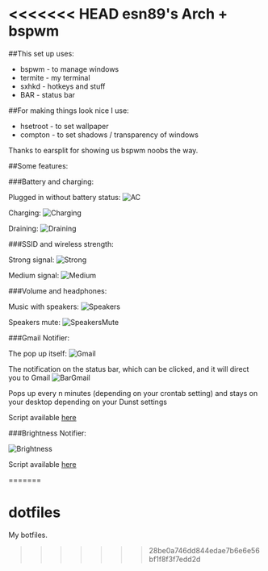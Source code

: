 <<<<<<< HEAD
esn89's Arch + bspwm
====================

##This set up uses:

+  bspwm - to manage windows
+  termite - my terminal
+  sxhkd - hotkeys and stuff
+  BAR - status bar

##For making things look nice I use:

+  hsetroot - to set wallpaper
+  compton - to set shadows / transparency of windows

Thanks to earsplit for showing us bspwm noobs the way.


##Some features:

###Battery and charging:

Plugged in without battery status:
![AC](https://raw.githubusercontent.com/esn89/dotfiles/master/scrots/ac.png "Adapter")

Charging:
![Charging](https://raw.githubusercontent.com/esn89/dotfiles/master/scrots/batterycharge.png "Charging")

Draining:
![Draining](https://raw.githubusercontent.com/esn89/dotfiles/master/scrots/batterydischarge.png "Draining")

###SSID and wireless strength:

Strong signal:
![Strong](https://raw.githubusercontent.com/esn89/dotfiles/master/scrots/fullstrengthwifi.png "Strong")

Medium signal:
![Medium](https://raw.githubusercontent.com/esn89/dotfiles/master/scrots/medistrenghthwifi.png "Medium")

###Volume and headphones:

Music with speakers:
![Speakers](https://raw.githubusercontent.com/esn89/dotfiles/master/scrots/notmute.png "Speakers")

Speakers mute:
![SpeakersMute](https://raw.githubusercontent.com/esn89/dotfiles/master/scrots/mute.png "Speakers Mute")

###Gmail Notifier:

The pop up itself:
![Gmail](https://raw.githubusercontent.com/esn89/dotfiles/master/scrots/emailicon.png "email")

The notification on the status bar, which can be clicked,
and it will direct you to Gmail
![BarGmail](https://raw.githubusercontent.com/esn89/dotfiles/master/scrots/redmail.png "BarGmail")

Pops up every n minutes (depending on your crontab setting)
and stays on your desktop depending on your Dunst settings


Script available
[here](https://github.com/esn89/dotfiles/tree/master/bspwm/.barScripts/GmailNotifier)

###Brightness Notifier:

![Brightness](https://raw.githubusercontent.com/esn89/dotfiles/master/scrots/brightness.png "brightness")

Script available
[here](https://github.com/esn89/dotfiles/blob/master/bspwm/.barScripts/brightnessScript)

=======
# dotfiles
My botfiles.
>>>>>>> 28be0a746dd844edae7b6e6e56bf1f8f3f7edd2d
